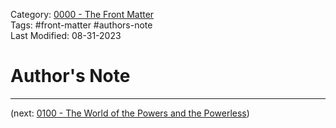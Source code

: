Category: [0000 - The Front Matter](0000%20-%20The%20Front%20Matter.md)  
Tags: #front-matter #authors-note   
Last Modified: 08-31-2023  
# Author's Note

****

(next: [0100 - The World of the Powers and the Powerless](../0100%20-%20The%20World%20of%20the%20Powers%20and%20the%20Powerless/0100%20-%20The%20World%20of%20the%20Powers%20and%20the%20Powerless.md))